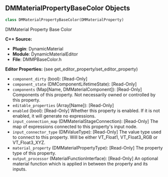 ## DMMaterialPropertyBaseColor Objects

```python
class DMMaterialPropertyBaseColor(DMMaterialProperty)
```

DMMaterial Property Base Color

**C++ Source:**

- **Plugin**: DynamicMaterial
- **Module**: DynamicMaterialEditor
- **File**: DMMPBaseColor.h

**Editor Properties:** (see get_editor_property/set_editor_property)

- ``component_dirty`` (bool):  [Read-Only]
- ``component_state`` (DMComponentLifetimeState):  [Read-Only]
- ``components`` (Map[Name, DMMaterialComponent]):  [Read-Only] Components of this property. Not necessarily owned or controlled by this property.
- ``editable_properties`` (Array[Name]):  [Read-Only]
- ``enabled`` (bool):  [Read-Only] Whether this property is enabled. If it is not enabled, it will generate no expressions.
- ``input_connection_map`` (DMMaterialStageConnection):  [Read-Only] The map of expressions connected to this property's input node.
- ``input_connector_type`` (DMValueType):  [Read-Only] The value type used to connect to this property. Will be either VT_Float1, VT_Float3_RGB or VT_Float3_XYZ.
- ``material_property`` (DMMaterialPropertyType):  [Read-Only] The property type of this property.
- ``output_processor`` (MaterialFunctionInterface):  [Read-Only] An optional material function which is applied in between the property and its inputs.

<a id="unreal.DMMaterialPropertyDisplacement"></a>